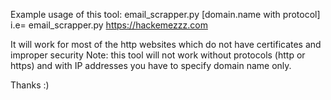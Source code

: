 Example usage of this tool: email_scrapper.py [domain.name with protocol] 
i.e= email_scrapper.py https://hackemezzz.com

It will work for most of the http websites which do not have certificates and improper security
Note: this tool will not work without protocols (http or https) and with IP addresses you have to specify domain name only.

Thanks :)
